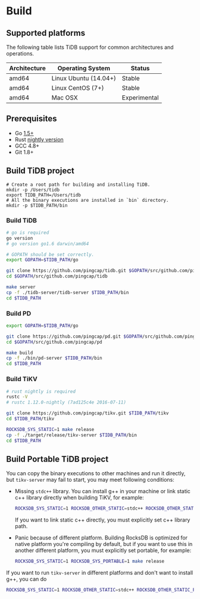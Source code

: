 # Build

## Supported platforms

The following table lists TiDB support for common architectures and operations. 

|Architecture|Operating System|Status|
|------------|----------------|------|
|amd64|Linux Ubuntu (14.04+)|Stable|
|amd64|Linux CentOS (7+)|Stable|
|amd64|Mac OSX|Experimental|

## Prerequisites

+ Go [1.5+](https://golang.org/doc/install)
+ Rust [nightly version](https://www.rust-lang.org/downloads.html)
+ GCC 4.8+
+ Git 1.8+

## Build TiDB project

```
# Create a root path for building and installing TiDB. 
mkdir -p /Users/tidb
export TIDB_PATH=/Users/tidb
# All the binary executions are installed in `bin` directory. 
mkdir -p $TIDB_PATH/bin
```

### Build TiDB

```bash
# go is required
go version
# go version go1.6 darwin/amd64

# GOPATH should be set correctly.
export GOPATH=$TIDB_PATH/go

git clone https://github.com/pingcap/tidb.git $GOPATH/src/github.com/pingcap/tidb
cd $GOPATH/src/github.com/pingcap/tidb

make server
cp -f ./tidb-server/tidb-server $TIDB_PATH/bin
cd $TIDB_PATH
```

### Build PD

```bash
export GOPATH=$TIDB_PATH/go

git clone https://github.com/pingcap/pd.git $GOPATH/src/github.com/pingcap/pd
cd $GOPATH/src/github.com/pingcap/pd

make build
cp -f ./bin/pd-server $TIDB_PATH/bin
cd $TIDB_PATH
```

### Build TiKV

```bash
# rust nightly is required
rustc -V
# rustc 1.12.0-nightly (7ad125c4e 2016-07-11)

git clone https://github.com/pingcap/tikv.git $TIDB_PATH/tikv
cd $TIDB_PATH/tikv

ROCKSDB_SYS_STATIC=1 make release
cp -f ./target/release/tikv-server $TIDB_PATH/bin
cd $TIDB_PATH
```

## Build Portable TiDB project

You can copy the binary executions to other machines and run it directly, but `tikv-server` may fail to start, you may meet following conditions:

+ Missing `stdc++` library. You can install g++ in your machine or link static c++ library directly when building TiKV, for example:

    ```bash
    ROCKSDB_SYS_STATIC=1 ROCKSDB_OTHER_STATIC=stdc++ ROCKSDB_OTHER_STATIC_PATH=/usr/lib/gcc/x86_64-linux-gnu/4.8/ make release 
    ```
    
    If you want to link static c++ directly, you must explicitly set c++ library path.

+ Panic because of different platform. Building RocksDB is optimized for native platform you're compiling by default, but if you want to use this in another different platform, you must explicitly set portable, for example:

    ```bash
    ROCKSDB_SYS_STATIC=1 ROCKSDB_SYS_PORTABLE=1 make release
    ```
    
If you want to run `tikv-server` in different platforms and don't want to install g++, you can do

```bash
ROCKSDB_SYS_STATIC=1 ROCKSDB_OTHER_STATIC=stdc++ ROCKSDB_OTHER_STATIC_PATH=/usr/lib/gcc/x86_64-linux-gnu/4.8/ make release 
```


